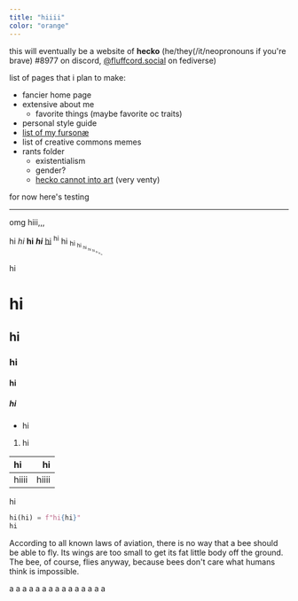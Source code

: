 ```yaml
---
title: "hiiii"
color: "orange"
---
```


this will eventually be a website of **hecko** (he/they(/it/neopronouns if you're brave) #8977 on discord, <a rel="me" href="https://fluffcord.social/@hecko">@fluffcord.social</a> on fediverse)

list of pages that i plan to make:
- fancier home page
- extensive about me
	- favorite things (maybe favorite oc traits)
- personal style guide
- [list of my fursonæ](/fursonae/)
- list of creative commons memes
- rants folder
	- existentialism
	- gender?
	- [hecko cannot into art](/hecko-cannot-into-art/) (very venty)

for now here's testing

---

omg hiii,,, 

hi *hi* **hi** ***hi*** [hi](/a/b) <sup>hi</sup> hi <sub>hi <sub>hi <sub>hi <sub>hi <sub>hi <sub>hi <sub>hi <sub>hi</sub></sub></sub></sub></sub></sub></sub></sub>

hi

# hi
## hi
### hi
#### hi
##### hi

- hi

1. hi

| hi | hi |
| :- | -: |
| hiiii | hiiii |

hi

```python
hi(hi) = f"hi{hi}"
hi
```

According to all known laws of aviation, there is no way that a bee should be able to fly. Its wings are too small to get its fat little body off the ground. The bee, of course, flies anyway, because bees don't care what humans think is impossible.

a
a
a
a
a
a
a
a
a
a
a
a
a
a
a

